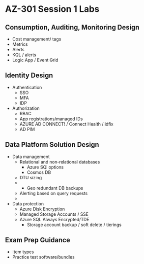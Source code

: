 # AZ-301 Session 1 Labs

## Consumption, Auditing, Monitoring Design

* Cost management/ tags
* Metrics
* Alerts
* KQL / alerts
* Logic App / Event Grid

## Identity Design

* Authentication
    * SSO
    * MFA
    * IDP
* Authorization
  * RBAC
  * App registrations/managed IDs
  * AZURE AD CONNECT! / Connect Health / idfix
  * AD PIM

## Data Platform Solution Design

* Data management
  * Relational and non-relational databases
    * Azure SQl options
    * Cosmos DB
  * DTU sizing
  * * Geo redundant DB backups
  * Alerting based on query requests
  *
* Data protection
  * Azure Disk Encryption
  * Managed Storage Accounts / SSE
  * Azure SQL Always Encrypted/TDE
    * Storage account backup / soft delete / tierings

## Exam Prep Guidance

* Item types
* Practice test software/bundles
